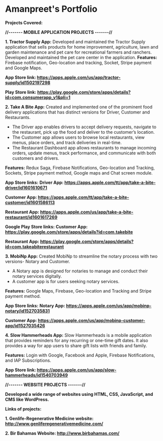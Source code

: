 # Amanpreet's Portfolio
**Projects Covered:**

**//------- MOBILE APPLICATION PROJECTS -------//**

**1. Tractor Supply App:**
Developed and maintained the Tractor Supply application that sells products for home improvement, agriculture, lawn and garden maintenance and pet care for recreational farmers and ranchers. Developed and maintained the pet care center in the application.
**Features:** Firebase notification, Geo-location and tracking, Socket, Stripe payment and Google Maps.

**App Store link: https://apps.apple.com/us/app/tractor-supply/id1502197298**

**Play Store link: https://play.google.com/store/apps/details?id=com.consumerapp_v1&pli=1**

**2. Take A Bite App:**
Created and implemented one of the prominent food delivery applications that has distinct versions for Driver, Customer and Restaurants.
-	The Driver app enables drivers to accept delivery requests, navigate to the restaurant, pick up the food and deliver to the customer’s location.
-	The Customer app allows users to browse local restaurants, view menus, place orders, and track deliveries in real-time.
-	The Restaurant Dashboard app allows restaurants to manage incoming orders, update menus, track performance, and communicate with both customers and drivers.

**Features:** Redux Saga, Firebase Notifications, Geo-location and Tracking, Sockets, Stripe payment method, Google maps and Chat screen module.
 	
**App Store links:**
**Driver App: https://apps.apple.com/tt/app/take-a-bite-driver/id1601610671**

**Customer App: https://apps.apple.com/tt/app/take-a-bite-customer/id1601586113**

**Restaurant App: https://apps.apple.com/us/app/take-a-bite-restaurant/id1601617269**

**Google Play Store links:**
**Customer App: https://play.google.com/store/apps/details?id=com.takebite**

**Restaurant App: https://play.google.com/store/apps/details?id=com.takeabiterestaurant**

**3. MobiNp App:**
Created MobiNp to streamline the notary process with two versions- Notary and Customer. 
- A Notary app is designed for notaries to manage and conduct their notary services digitally.
- A customer app is for users seeking notary services.

**Features:** Google Maps, Firebase, Geo-location and Tracking and Stripe payment method.

**App Store links:**
**Notary App: https://apps.apple.com/us/app/mobinp-notary/id1527035831**

**Customer App: https://apps.apple.com/us/app/mobinp-customer-app/id1527035426**

**4. Slow Hammerheads App:**
Slow Hammerheads is a mobile application that provides reminders for any recurring or one-time gift dates. It also provides a way for app users to share gift lists with friends and family.

**Features:** Login with Google, Facebook and Apple, Firebase Notifications, and IAP Subscriptions.

**App Store link: https://apps.apple.com/us/app/slow-hammerheads/id1540703949**

**//------- WEBSITE PROJECTS -------//**

**Developed a wide range of websites using HTML, CSS, JavaScript, and CMS like WordPress.**

**Links of projects:**

**1. Genlife-Regenerative Medicine website: http://www.genliferegenerativemedicine.com/**

**2. Bir Bahamas Website: http://www.birbahamas.com/**


